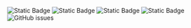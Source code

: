 ![Static Badge](https://img.shields.io/badge/blacklists-60-000000) ![Static Badge](https://img.shields.io/badge/blacklisted-2926550-cc0000) ![Static Badge](https://img.shields.io/badge/whitelisted-2244-00CC00) ![Static Badge](https://img.shields.io/badge/streaming_blacklist-28107-000000) ![GitHub issues](https://img.shields.io/github/issues/fabriziosalmi/blacklists)
